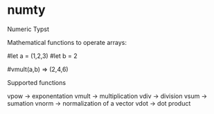 # numty
Numeric Typst

Mathematical functions to operate arrays:

#let a = (1,2,3)
#let b = 2

#vmult(a,b)  => (2,4,6)

Supported functions

vpow -> exponentation
vmult -> multiplication
vdiv -> division
vsum -> sumation
vnorm -> normalization of a vector
vdot -> dot product
